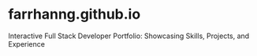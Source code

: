 # farrhanng.github.io
Interactive Full Stack Developer Portfolio: Showcasing Skills, Projects, and Experience
